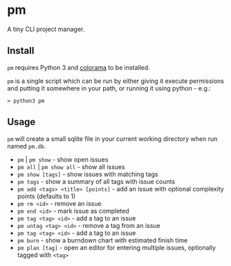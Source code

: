 # pm
A tiny CLI project manager.

## Install

`pm` requires Python 3 and [colorama](https://pypi.org/project/colorama/) to be installed.

`pm` is a single script which can be run by either giving it execute permissions and putting it somewhere in your path, or running it using python - e.g.:

`> python3 pm`

## Usage

`pm` will create a small sqlite file in your current working directory when run named `pm.db`.

* `pm` | `pm show` - show open issues
* `pm all` | `pm show all` - show all issues
* `pm show [tags]` - show issues with matching tags
* `pm tags` - show a summary of all tags with issue counts
* `pm add <tags> <title> [points]` - add an issue with optional complexity points (defaults to 1)
* `pm rm <id>` - remove an issue
* `pm end <id>` - mark issue as completed
* `pm tag <tag> <id>` - add a tag to an issue
* `pm untag <tag> <id>` - remove a tag from an issue
* `pm tag <tag> <id>` - add a tag to an issue
* `pm burn` - show a burndown chart with estimated finish time
* `pm plan [tag]` - open an editor for entering multiple issues, optionally tagged with `<tag>`
